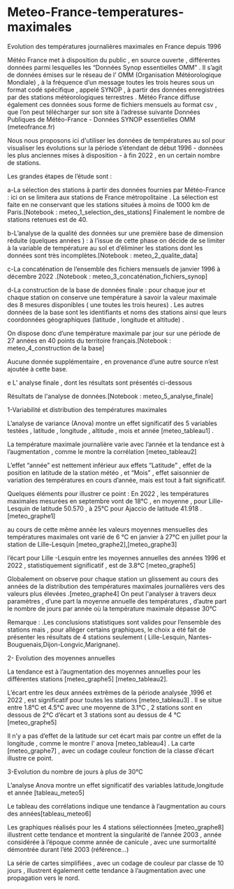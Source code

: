 # Meteo-France-temperatures-maximales
Evolution des températures journalières maximales en France depuis 1996

Météo France met à disposition du public , en source ouverte , différentes données parmi lesquelles  les “Données Synop essentielles OMM” . Il s’agit  de données émises sur le réseau de l’ OMM (Organisation Météorologique Mondiale) , à la fréquence d’un message toutes les trois heures sous un format codé spécifique , appelé SYNOP , à partir des données enregistrées par des stations météorologiques terrestres . 
Météo France diffuse également ces données sous forme de fichiers mensuels au format csv , que l’on peut télécharger sur son site à l’adresse suivante Données Publiques de Météo-France - Données SYNOP essentielles OMM (meteofrance.fr)

Nous nous proposons ici d'utiliser les données de températures au sol pour visualiser les évolutions sur la période s’étendant de début 1996 - données les plus anciennes mises à disposition - à fin 2022 , en un certain nombre de stations.

Les grandes étapes de l’étude sont :

a-La sélection des stations à partir des données fournies par Météo-France : ici on se limitera aux stations de France métropolitaine . La sélection est faite en ne conservant que les stations situées à moins de 1000 km de Paris.[Notebook : meteo_1_selection_des_stations]
Finalement le nombre de stations retenues est de 40.

b-L’analyse de la qualité des données sur une première base de dimension réduite (quelques années ) : à l’issue de cette phase on décide de se limiter à la variable de température au sol et d’éliminer les stations dont les données sont très incomplètes.[Notebook : meteo_2_qualite_data]

c-La concaténation de l’ensemble des fichiers mensuels de janvier 1996 à décembre 2022 .[Notebook : meteo_3_concaténation_fichiers_synop]

d-La construction de la base de données finale : pour chaque jour et chaque station on conserve une température à savoir la valeur maximale des 8 mesures disponibles ( une toutes les trois heures) . Les autres données de la base sont les identifiants et noms des stations ainsi que leurs coordonnées géographiques (latitude , longitude et altitude) .

On dispose donc d’une température maximale par jour sur une période de 27 années en 40 points du territoire français.[Notebook : meteo_4_construction de la base]

Aucune donnée supplémentaire , en provenance d’une autre source n’est ajoutée à cette base.


e L’ analyse finale , dont les résultats sont présentés ci-dessous
  
  

     
Résultats de l'analyse de données.[Notebook : meteo_5_analyse_finale]

  

1-Variabilité et distribution des températures maximales
   
L’analyse de variance (Anova) montre un effet significatif des 5 variables testées , latitude , longitude , altitude , mois et année [meteo_tableau1] . 
  
La température maximale journalière varie avec l’année et la tendance est à l’augmentation , comme le montre la corrélation  [meteo_tableau2]

L’effet “année” est nettement inférieur aux effets “Latitude” , effet de la position en latitude de la station météo , et “Mois” , effet saisonnier de variation des températures en cours d’année, mais est tout à fait significatif.

Quelques éléments pour illustrer ce point :
En 2022 , les températures maximales mesurées en septembre  vont de 18°C , en moyenne , pour Lille-Lesquin de latitude 50.570 ,  à 25°C  pour Ajaccio de latitude 41.918 . [meteo_graphe1]

au cours de cette même année les valeurs moyennes mensuelles des températures maximales ont varié de 6 °C en janvier à 27°C en juillet pour la station de Lille-Lesquin [meteo_graphe2],[meteo_graphe3]

l’écart pour  Lille -Lesquin entre les moyennes annuelles des années 1996 et 2022  , statistiquement significatif , est de 3.8°C [meteo_graphe5]


Globalement on observe pour chaque  station un glissement au cours des années  de la distribution des températures maximales journalières vers des valeurs plus élevées .[meteo_graphe4]
On peut l'analyser à travers deux paramètres , d’une part la moyenne annuelle des températures , d’autre part le nombre de jours par année où la température maximale dépasse 30°C

Remarque : .Les conclusions statistiques sont valides pour l’ensemble des stations mais , pour alléger certains graphiques, le choix a été fait de présenter les résultats de 4 stations seulement ( Lille-Lesquin, Nantes-Bouguenais,Dijon-Longvic,Marignane).

2- Evolution des moyennes annuelles

La tendance est à l’augmentation des moyennes annuelles pour les différentes stations [meteo_graphe5] [meteo_tableau2].

L’écart entre les deux  années extrêmes de la période analysée ,1996 et 2022 , est significatif pour toutes les stations [meteo_tableau3] . Il se situe entre 1.8°C et 4.5°C avec une moyenne de 3.1°C , 2 stations sont en dessous de 2°C d’écart et 3 stations sont au dessus de 4 °C [meteo_graphe5]

Il n’y a pas d’effet de la latitude sur cet écart mais par contre un effet de la longitude , comme le montre l’ anova [meteo_tableau4] . La carte [meteo_graphe7] , avec un codage couleur fonction de la classe d’écart illustre ce point.


3-Evolution du nombre de jours à plus de 30°C

L’analyse Anova montre un effet significatif des variables latitude,longitude et année [tableau_meteo5]

Le tableau des corrélations indique une tendance à l’augmentation au cours des années[tableau_meteo6]

Les graphiques réalisés pour les 4 stations sélectionnées [meteo_graphe8] illustrent cette tendance et montrent  la singularité de l’année 2003 , année considérée à l’époque comme année de canicule , avec une surmortalité démontrée durant l’été 2003 (référence…)

La série de cartes simplifiées , avec un codage de couleur par classe de 10 jours , illustrent également cette tendance à l’augmentation avec une propagation vers le nord.

